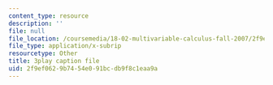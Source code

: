 ```yaml
---
content_type: resource
description: ''
file: null
file_location: /coursemedia/18-02-multivariable-calculus-fall-2007/2f9ef0629b7454e091bcdb9f8c1eaa9a_PxCxlsl_YwY.vtt
file_type: application/x-subrip
resourcetype: Other
title: 3play caption file
uid: 2f9ef062-9b74-54e0-91bc-db9f8c1eaa9a
---
```

